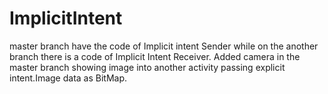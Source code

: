 # ImplicitIntent
master branch have the code of Implicit intent Sender while on the another branch there is a code of Implicit Intent Receiver.
Added camera in the master branch showing image into another activity passing explicit intent.Image data as BitMap.
